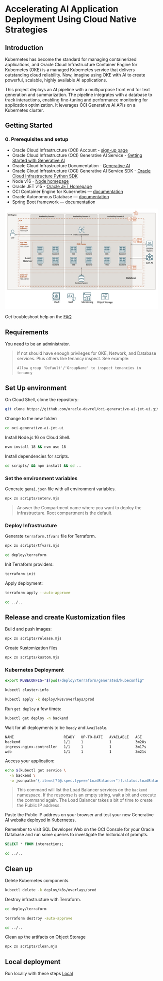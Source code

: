 # Accelerating AI Application Deployment Using Cloud Native Strategies

## Introduction

Kubernetes has become the standard for managing containerized applications, and Oracle Cloud Infrastructure Container Engine for Kubernetes (OKE) is a managed Kubernetes service that delivers outstanding cloud reliability. Now, imagine using OKE with AI to create powerful, scalable, highly available AI applications.

This project deploys an AI pipeline with a multipurpose front end for text generation and summarization. The pipeline integrates with a database to track interactions, enabling fine-tuning and performance monitoring for application optimization. It leverages OCI Generative AI APIs on a Kubernetes cluster.

## Getting Started

### 0. Prerequisites and setup

- Oracle Cloud Infrastructure (OCI) Account - [sign-up page](https://www-sites.oracle.com/artificial-intelligence/solutions/deploy-ai-apps-fast/#:~:text=Oracle%20Cloud%20account%E2%80%94-,sign%2Dup%20page,-Oracle%20Cloud%20Infrastructure)
- Oracle Cloud Infrastructure (OCI) Generative AI Service - [Getting Started with Generative AI](https://docs.oracle.com/en-us/iaas/Content/generative-ai/getting-started.htm)
- Oracle Cloud Infrastructure Documentation - [Generative AI](https://docs.oracle.com/en-us/iaas/Content/generative-ai/home.htm)
- Oracle Cloud Infrastructure (OCI) Generative AI Service SDK - [Oracle Cloud Infrastructure Python SDK](https://pypi.org/project/oci/)
- Node v16 - [Node homepage](https://nodejs.org/en)
- Oracle JET v15 - [Oracle JET Homepage](https://www.oracle.com/webfolder/technetwork/jet/index.html)
- OCI Container Engine for Kubernetes — [documentation](https://docs.oracle.com/en-us/iaas/Content/ContEng/Concepts/contengoverview.htm)
- Oracle Autonomous Database — [documentation](https://docs.oracle.com/en/database/autonomous-database-cloud-services.html)
- Spring Boot framework — [documentation](https://docs.spring.io/spring-boot/docs/3.2.5/reference/htmlsingle/)

![Architecture](./images/architecture.png)

Get troubleshoot help on the [FAQ](FAQ.md)

## Requirements

You need to be an administrator.

> If not should have enough privileges for OKE, Network, and Database services. Plus others like tenancy inspect. See example:
>
> ```
> Allow group 'Default'/'GroupName' to inspect tenancies in tenancy
> ```

## Set Up environment

On Cloud Shell, clone the repository:

```bash
git clone https://github.com/oracle-devrel/oci-generative-ai-jet-ui.git
```

Change to the new folder:

```bash
cd oci-generative-ai-jet-ui
```

Install Node.js 16 on Cloud Shell.

```bash
nvm install 18 && nvm use 18
```

Install dependencies for scripts.

```bash
cd scripts/ && npm install && cd ..
```

### Set the environment variables

Generate `genai.json` file with all environment variables.

```bash
npx zx scripts/setenv.mjs
```

> Answer the Compartment name where you want to deploy the infrastructure. Root compartment is the default.

### Deploy Infrastructure

Generate `terraform.tfvars` file for Terraform.

```bash
npx zx scripts/tfvars.mjs
```

```bash
cd deploy/terraform
```

Init Terraform providers:

```bash
terraform init
```

Apply deployment:

```bash
terraform apply --auto-approve
```

```bash
cd ../..
```

## Release and create Kustomization files

Build and push images:

```bash
npx zx scripts/release.mjs
```

Create Kustomization files

```bash
npx zx scripts/kustom.mjs
```

### Kubernetes Deployment

```bash
export KUBECONFIG="$(pwd)/deploy/terraform/generated/kubeconfig"
```

```bash
kubectl cluster-info
```

```bash
kubectl apply -k deploy/k8s/overlays/prod
```

Run `get deploy` a few times:

```bash
kubectl get deploy -n backend
```

Wait for all deployments to be `Ready` and `Available`.

```
NAME                       READY   UP-TO-DATE   AVAILABLE   AGE
backend                    1/1     1            1           3m28s
ingress-nginx-controller   1/1     1            1           3m17s
web                        1/1     1            1           3m21s
```

Access your application:

```bash
echo $(kubectl get service \
  -n backend \
  -o jsonpath='{.items[?(@.spec.type=="LoadBalancer")].status.loadBalancer.ingress[0].ip}')
```

> This command will list the Load Balancer services on the `backend` namespace. If the response is an empty string, wait a bit and execute the command again. The Load Balancer takes a bit of time to create the Public IP address.

Paste the Public IP address on your browser and test your new Generative AI website deployed in Kubernetes.

Remember to visit SQL Developer Web on the OCI Console for your Oracle Database and run some queries to investigate the historical of prompts.

```sql
SELECT * FROM interactions;
```

```bash
cd ../..
```

## Clean up

Delete Kubernetes components

```bash
kubectl delete -k deploy/k8s/overlays/prod
```

Destroy infrastructure with Terraform.

```bash
cd deploy/terraform
```

```bash
terraform destroy -auto-approve
```

```bash
cd ../..
```

Clean up the artifacts on Object Storage

```bash
npx zx scripts/clean.mjs
```

## Local deployment

Run locally with these steps [Local](LOCAL.md)
